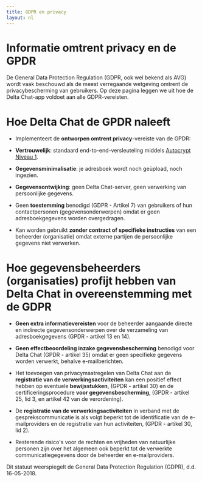 ```yaml
---
title: GDPR en privacy
layout: nl
---
```


# Informatie omtrent privacy en de GPDR

De General Data Protection Regulation (GDPR, ook wel bekend als AVG) wordt vaak beschouwd
als de meest verregaande wetgeving omtrent de privacybescherming van gebruikers. 
Op deze pagina leggen we uit hoe de Delta Chat-app voldoet 
aan alle GDPR-vereisten. 

# Hoe Delta Chat de GPDR naleeft

- Implementeert de **ontworpen omtrent privacy**-vereiste van de GPDR:

- **Vertrouwelijk**: standaard end-to-end-versleuteling middels [Autocrypt
  Niveau 1](https://autocrypt.org).

- **Gegevensminimalisatie**: je adresboek wordt noch geüpload, noch ingezien.

- **Gegevensontwijking**: geen Delta Chat-server, geen verwerking van persoonlijke gegevens.

- Geen **toestemming** benodigd (GDPR - Artikel 7) van gebruikers of hun contactpersonen (gegevensonderwerpen) omdat er geen adresboekgegevens worden overgedragen.

- Kan worden gebruikt **zonder contract of specifieke instructies** van een beheerder (organisatie) omdat externe partijen de persoonlijke gegevens niet verwerken.




# Hoe gegevensbeheerders (organisaties) profijt hebben van Delta Chat in overeenstemming met de GDPR

- **Geen extra informatievereisten** voor de beheerder aangaande directe en indirecte gegevensonderwerpen
  over de verzameling van adresboekgegevens (GPDR - artikel 13 en 14).

- **Geen effectbeoordeling inzake gegevensbescherming** benodigd voor Delta Chat (GPDR - artikel 35) omdat er geen specifieke gegevens worden verwerkt, behalve e-mailberichten.

- Het toevoegen van privacymaatregelen van Delta Chat aan de 
 **registratie van de verwerkingsactiviteiten** kan een positief effect hebben 
 op eventuele **bewijsstukken**, (GPDR - artikel 30) 
 en de certificeringsprocedure **voor gegevensbescherming**, (GPDR - artikel 25, lid 3, en artikel 42 van de verordening).

- De **registratie van de verwerkingsactiviteiten** in verband met de gesprekscommunicatie is als volgt
 beperkt tot de identificatie van de e-mailproviders en de registratie van hun activiteiten, (GPDR - artikel 30, lid 2).

- Resterende risico's voor de rechten en vrijheden van natuurlijke personen 
 zijn over het algemeen ook beperkt tot de verwerkte communicatiegegevens 
 door de beheerder en e-mailproviders.



Dit statuut weerspiegelt de General Data Protection Regulation (GDPR), d.d. 16-05-2018.


